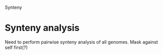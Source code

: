 
Synteny

# Synteny analysis

Need to perform pairwise synteny analysis of all genomes.  Mask against self first(?)


